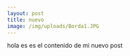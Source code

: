 ```yaml
---
layout: post
title: nuevo
image: /img/uploads/Borda1.JPG
---
```

hola es es el contenido de mi nuevo post
